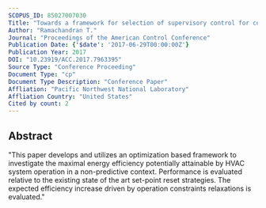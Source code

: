 ```yaml
---
SCOPUS_ID: 85027007030
Title: "Towards a framework for selection of supervisory control for commercial buildings: HVAC system energy efficiency"
Author: "Ramachandran T."
Journal: "Proceedings of the American Control Conference"
Publication Date: {'$date': '2017-06-29T00:00:00Z'}
Publication Year: 2017
DOI: "10.23919/ACC.2017.7963395"
Source Type: "Conference Proceeding"
Document Type: "cp"
Document Type Description: "Conference Paper"
Affliation: "Pacific Northwest National Laboratory"
Affliation Country: "United States"
Cited by count: 2
---
```


## Abstract
"This paper develops and utilizes an optimization based framework to investigate the maximal energy efficiency potentially attainable by HVAC system operation in a non-predictive context. Performance is evaluated relative to the existing state of the art set-point reset strategies. The expected efficiency increase driven by operation constraints relaxations is evaluated."
